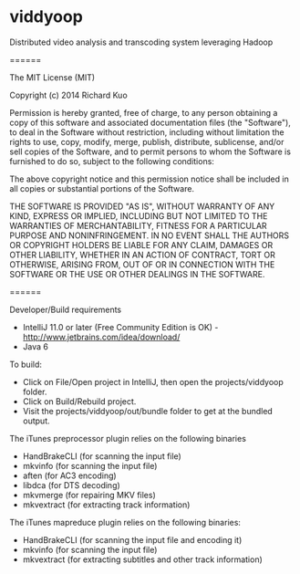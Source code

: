 viddyoop
======

Distributed video analysis and transcoding system leveraging Hadoop

======

The MIT License (MIT)

Copyright (c) 2014 Richard Kuo

Permission is hereby granted, free of charge, to any person obtaining a copy
of this software and associated documentation files (the "Software"), to deal
in the Software without restriction, including without limitation the rights
to use, copy, modify, merge, publish, distribute, sublicense, and/or sell
copies of the Software, and to permit persons to whom the Software is
furnished to do so, subject to the following conditions:

The above copyright notice and this permission notice shall be included in
all copies or substantial portions of the Software.

THE SOFTWARE IS PROVIDED "AS IS", WITHOUT WARRANTY OF ANY KIND, EXPRESS OR
IMPLIED, INCLUDING BUT NOT LIMITED TO THE WARRANTIES OF MERCHANTABILITY,
FITNESS FOR A PARTICULAR PURPOSE AND NONINFRINGEMENT. IN NO EVENT SHALL THE
AUTHORS OR COPYRIGHT HOLDERS BE LIABLE FOR ANY CLAIM, DAMAGES OR OTHER
LIABILITY, WHETHER IN AN ACTION OF CONTRACT, TORT OR OTHERWISE, ARISING FROM,
OUT OF OR IN CONNECTION WITH THE SOFTWARE OR THE USE OR OTHER DEALINGS IN
THE SOFTWARE.

======

Developer/Build requirements
- IntelliJ 11.0 or later (Free Community Edition is OK) - http://www.jetbrains.com/idea/download/
- Java 6

To build:

- Click on File/Open project in IntelliJ, then open the projects/viddyoop folder.
- Click on Build/Rebuild project.
- Visit the projects/viddyoop/out/bundle folder to get at the bundled output.


The iTunes preprocessor plugin relies on the following binaries
- HandBrakeCLI (for scanning the input file)
- mkvinfo (for scanning the input file)
- aften (for AC3 encoding)
- libdca (for DTS decoding)
- mkvmerge (for repairing MKV files)
- mkvextract (for extracting track information)

The iTunes mapreduce plugin relies on the following binaries:
- HandBrakeCLI (for scanning the input file and encoding it)
- mkvinfo (for scanning the input file)
- mkvextract (for extracting subtitles and other track information)
